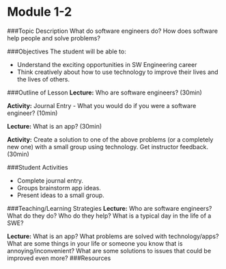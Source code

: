 # Module 1-2

###Topic Description
What do software engineers do? How does software help people and solve problems?

###Objectives
The student will be able to:
- Understand the exciting opportunities in SW Engineering career
- Think creatively about how to use technology to improve their lives and the lives of others.

###Outline of Lesson
**Lecture:** Who are software engineers? (30min)

**Activity:** Journal Entry - What you would do if you were a software engineer? (10min)

**Lecture:** What is an app? (30min)

**Activity:** Create a solution to one of the above problems (or a completely new one) with a small group using technology. Get instructor feedback. (30min)

###Student Activities
- Complete journal entry.
- Groups brainstorm app ideas.
- Present ideas to a small group.

###Teaching/Learning Strategies
**Lecture:** Who are software engineers? What do they do? Who do they help? What is a typical day in the life of a SWE?

**Lecture:** What is an app? What problems are solved with technology/apps? What are some things in your life or someone you know that is annoying/inconvenient? What are some solutions to issues that could be improved even more?
###Resources
